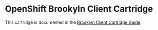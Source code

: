 # OpenShift Brookyln Client Cartridge
This cartridge is documented in the [Brooklyn Client Cartridge Guide](google-docs).
